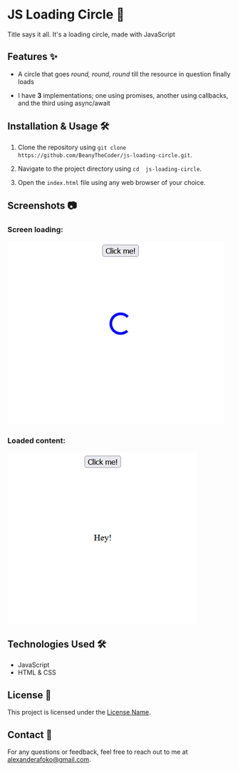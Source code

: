 # JS Loading Circle 🚀

Title says it all. It's a loading circle, made with JavaScript

## Features ✨

- A circle that goes _round, round, round_ till the resource in question finally loads

- I have **3** implementations; one using promises, another using callbacks, and the third using async/await

## Installation & Usage 🛠️

1. Clone the repository using `git clone https://github.com/BeanyTheCoder/js-loading-circle.git`.

2. Navigate to the project directory using `cd  js-loading-circle`.
3. Open the `index.html` file using any web browser of your choice.

## Screenshots 📷

### Screen loading:

![image of screen loading](image.png)

### Loaded content:

![image of loaded content](image-1.png)

## Technologies Used 🛠️

- JavaScript
- HTML & CSS

## License 📝

This project is licensed under the [License Name](link-to-license-file).

## Contact 📧

For any questions or feedback, feel free to reach out to me at alexanderafoko@gmail.com.
